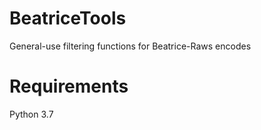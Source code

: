 # BeatriceTools
General-use filtering functions for Beatrice-Raws encodes

# Requirements
Python 3.7